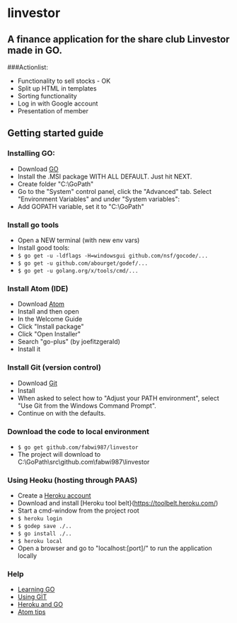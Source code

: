 # linvestor

## A finance application for the share club Linvestor made in GO.

###Actionlist:
- Functionality to sell stocks - OK
- Split up HTML in templates
- Sorting functionality
- Log in with Google account
- Presentation of member

## Getting started guide
### Installing GO:
- Download [GO](http://golang.org/dl/)
 - Install the .MSI package WITH ALL DEFAULT. Just hit NEXT.
- Create folder "C:\GoPath"
- Go to the "System" control panel, click the "Advanced" tab. Select "Environment Variables" and under "System variables":
 - Add GOPATH variable, set it to "C:\GoPath"

### Install go tools
- Open a NEW terminal (with new env vars)
- Install good tools:
 - `$ go get -u -ldflags -H=windowsgui github.com/nsf/gocode/...`
 - `$ go get -u github.com/abourget/godef/...`
 - `$ go get -u golang.org/x/tools/cmd/...`

### Install Atom (IDE)
- Download [Atom](https://atom.io/)
- Install and then open
- In the Welcome Guide
 - Click "Install package"
 - Click "Open Installer"
 - Search "go-plus" (by joefitzgerald)
  - Install it

### Install Git (version control)
- Download [Git](http://git-scm.com/downloads)
- Install
 - When asked to select how to "Adjust your PATH environment", select "Use Git from the Windows Command Prompt".
 - Continue on with the defaults.

### Download the code to local environment
- `$ go get github.com/fabwi987/linvestor`
 - The project will download to C:\GoPath\src\github.com\fabwi987\linvestor

### Using Heoku (hosting through PAAS)
- Create a [Heroku account](https://heroku.com)
- Download and install [Heroku tool belt}(https://toolbelt.heroku.com/)
- Start a cmd-window from the project root
 - `$ heroku login`
 - `$ godep save ./..`
 - `$ go install ./..`
 - `$ heroku local`
- Open a browser and go to "localhost:[port]/" to run the application locally

### Help
- [Learning GO](https://golang.org/doc/)
- [Using GIT](http://rogerdudler.github.io/git-guide/)
- [Heroku and GO](https://devcenter.heroku.com/articles/getting-started-with-go#introduction)
- [Atom tips](http://readwrite.com/2014/05/20/github-atom-5-tips-getting-started-tutorial-corey-johnson/)






